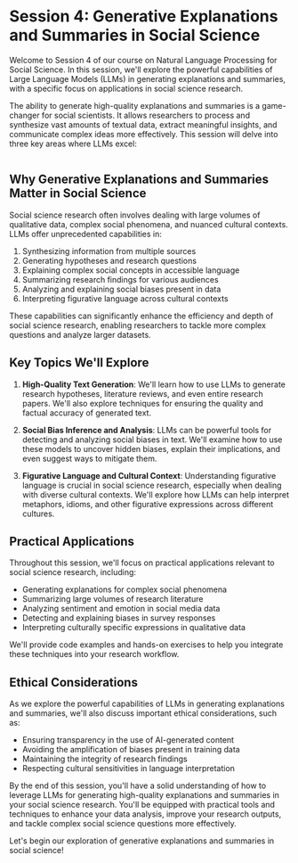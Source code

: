 # Session 4: Generative Explanations and Summaries in Social Science

Welcome to Session 4 of our course on Natural Language Processing for Social Science. In this session, we'll explore the powerful capabilities of Large Language Models (LLMs) in generating explanations and summaries, with a specific focus on applications in social science research.

The ability to generate high-quality explanations and summaries is a game-changer for social scientists. It allows researchers to process and synthesize vast amounts of textual data, extract meaningful insights, and communicate complex ideas more effectively. This session will delve into three key areas where LLMs excel:

```{tableofcontents}

```

## Why Generative Explanations and Summaries Matter in Social Science

Social science research often involves dealing with large volumes of qualitative data, complex social phenomena, and nuanced cultural contexts. LLMs offer unprecedented capabilities in:

1. Synthesizing information from multiple sources
2. Generating hypotheses and research questions
3. Explaining complex social concepts in accessible language
4. Summarizing research findings for various audiences
5. Analyzing and explaining social biases present in data
6. Interpreting figurative language across cultural contexts

These capabilities can significantly enhance the efficiency and depth of social science research, enabling researchers to tackle more complex questions and analyze larger datasets.

## Key Topics We'll Explore

1. **High-Quality Text Generation**: We'll learn how to use LLMs to generate research hypotheses, literature reviews, and even entire research papers. We'll also explore techniques for ensuring the quality and factual accuracy of generated text.

2. **Social Bias Inference and Analysis**: LLMs can be powerful tools for detecting and analyzing social biases in text. We'll examine how to use these models to uncover hidden biases, explain their implications, and even suggest ways to mitigate them.

3. **Figurative Language and Cultural Context**: Understanding figurative language is crucial in social science research, especially when dealing with diverse cultural contexts. We'll explore how LLMs can help interpret metaphors, idioms, and other figurative expressions across different cultures.

## Practical Applications

Throughout this session, we'll focus on practical applications relevant to social science research, including:

- Generating explanations for complex social phenomena
- Summarizing large volumes of research literature
- Analyzing sentiment and emotion in social media data
- Detecting and explaining biases in survey responses
- Interpreting culturally specific expressions in qualitative data

We'll provide code examples and hands-on exercises to help you integrate these techniques into your research workflow.

## Ethical Considerations

As we explore the powerful capabilities of LLMs in generating explanations and summaries, we'll also discuss important ethical considerations, such as:

- Ensuring transparency in the use of AI-generated content
- Avoiding the amplification of biases present in training data
- Maintaining the integrity of research findings
- Respecting cultural sensitivities in language interpretation

By the end of this session, you'll have a solid understanding of how to leverage LLMs for generating high-quality explanations and summaries in your social science research. You'll be equipped with practical tools and techniques to enhance your data analysis, improve your research outputs, and tackle complex social science questions more effectively.

Let's begin our exploration of generative explanations and summaries in social science!
